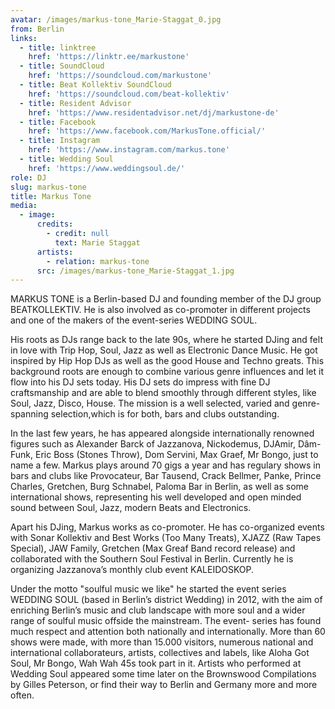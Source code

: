 ```yaml
---
avatar: /images/markus-tone_Marie-Staggat_0.jpg
from: Berlin
links:
  - title: linktree
    href: 'https://linktr.ee/markustone'
  - title: SoundCloud
    href: 'https://soundcloud.com/markustone'
  - title: Beat Kollektiv SoundCloud
    href: 'https://soundcloud.com/beat-kollektiv'
  - title: Resident Advisor
    href: 'https://www.residentadvisor.net/dj/markustone-de'
  - title: Facebook
    href: 'https://www.facebook.com/MarkusTone.official/'
  - title: Instagram
    href: 'https://www.instagram.com/markus.tone'
  - title: Wedding Soul
    href: 'https://www.weddingsoul.de/'
role: DJ
slug: markus-tone
title: Markus Tone
media:
  - image:
      credits:
        - credit: null
          text: Marie Staggat
      artists:
        - relation: markus-tone
      src: /images/markus-tone_Marie-Staggat_1.jpg
---
```

MARKUS TONE is a Berlin-based DJ and founding member of the DJ group BEATKOLLEKTIV. He is also involved as co-promoter in different projects and one of the makers of the event-series WEDDING SOUL.

 His roots as DJs range back to the late 90s, where he started DJing and felt in love with Trip Hop, Soul, Jazz as well as Electronic Dance Music. He got inspired by Hip Hop DJs as well as the good House and Techno greats. This background roots are enough to combine various genre influences and let it flow into his DJ sets today. His DJ sets do impress with fine DJ craftsmanship and are able to blend smoothly through different styles, like Soul, Jazz, Disco, House. The mission is a well selected, varied and genre-spanning selection,which is for both, bars and clubs outstanding.

 In the last few years, he has appeared alongside internationally renowned figures such as Alexander Barck of Jazzanova, Nickodemus, DJAmir, Dâm-Funk, Eric Boss (Stones Throw), Dom Servini, Max Graef, Mr Bongo, just to name a few. Markus plays around 70 gigs a year and has regulary shows in bars and clubs like Provocateur, Bar Tausend, Crack Bellmer, Panke, Prince Charles, Gretchen, Burg Schnabel, Paloma Bar in Berlin, as well as some international shows, representing his well developed and open minded sound between Soul, Jazz, modern Beats and Electronics.

Apart his DJing, Markus works as co-promoter. He has co-organized events with Sonar Kollektiv and Best Works (Too Many Treats), XJAZZ (Raw Tapes Special), JAW Family, Gretchen (Max Greaf Band record release) and collaborated with the Southern Soul Festival in Berlin. Currently he is organizing Jazzanova’s monthly club event KALEIDOSKOP.

 Under the motto "soulful music we like" he started the event series WEDDING SOUL (based in Berlin’s district Wedding) in 2012, with the aim of enriching Berlin’s music and club landscape with more soul and a wider range of soulful music offside the mainstream. The event- series has found much respect and attention both nationally and internationally. More than 60 shows were made, with more than 15.000 visitors, numerous national and international collaborateurs, artists, collectives and labels, like Aloha Got Soul, Mr Bongo, Wah Wah 45s took part in it. Artists who performed at Wedding Soul appeared some time later on the Brownswood Compilations by Gilles Peterson, or find their way to Berlin and Germany more and more often.
